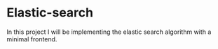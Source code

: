 # Elastic-search
In this project I will be implementing the elastic search algorithm with a minimal frontend.
